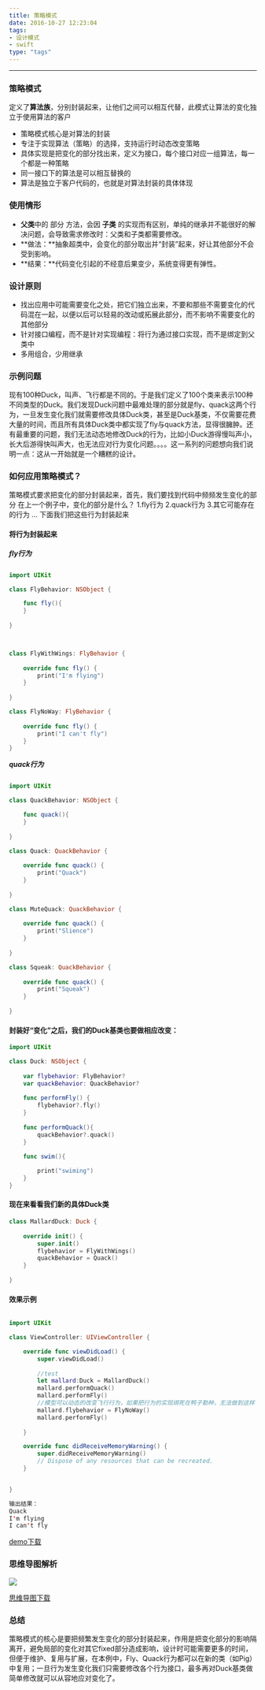 ```yaml
---
title: 策略模式
date: 2016-10-27 12:23:04
tags:
- 设计模式
- swift
type: "tags"
---
```


-------------------

### 策略模式
定义了**算法族**，分别封装起来，让他们之间可以相互代替，此模式让算法的变化独立于使用算法的客户

* 策略模式核心是对算法的封装
* 专注于实现算法（策略）的选择，支持运行时动态改变策略
* 具体实现是把变化的部分找出来，定义为接口，每个接口对应一组算法，每一个都是一种策略
* 同一接口下的算法是可以相互替换的
* 算法是独立于客户代码的，也就是对算法封装的具体体现

### 使用情形
* **父类**中的 部分 方法，会因 **子类** 的实现而有区别，单纯的继承并不能很好的解决问题，会导致需求修改时：父类和子类都需要修改。
* **做法：**抽象超类中，会变化的部分取出并“封装”起来，好让其他部分不会受到影响。
* **结果：**代码变化引起的不经意后果变少，系统变得更有弹性。

<!-- more -->

### 设计原则
* 找出应用中可能需要变化之处，把它们独立出来，不要和那些不需要变化的代码混在一起，以便以后可以轻易的改动或拓展此部分，而不影响不需要变化的其他部分
* 针对接口编程，而不是针对实现编程：将行为通过接口实现，而不是绑定到父类中
* 多用组合，少用继承

### 示例问题
现有100种Duck，叫声、飞行都是不同的。于是我们定义了100个类来表示100种不同类型的Duck。我们发现Duck问题中最难处理的部分就是fly、quack这两个行为，一旦发生变化我们就需要修改具体Duck类，甚至是Duck基类，不仅需要花费大量的时间，而且所有具体Duck类中都实现了fly与quack方法，显得很臃肿。还有最重要的问题，我们无法动态地修改Duck的行为，比如小Duck游得慢叫声小，长大后游得快叫声大，也无法应对行为变化问题。。。。这一系列的问题想向我们说明一点：这从一开始就是一个糟糕的设计。

### 如何应用策略模式？
策略模式要求把变化的部分封装起来，首先，我们要找到代码中频频发生变化的部分
在上一个例子中，变化的部分是什么？
1.fly行为
2.quack行为
3.其它可能存在的行为
...
下面我们把这些行为封装起来
#### 将行为封装起来

***fly行为***

```swift

import UIKit

class FlyBehavior: NSObject {

    func fly(){
    }
    
}



class FlyWithWings: FlyBehavior {
    
    override func fly() {
        print("I'm flying")
    }
    
}

class FlyNoWay: FlyBehavior {
    
    override func fly() {
        print("I can't fly")
    }
}

```
***quack行为***

```swift

import UIKit

class QuackBehavior: NSObject {

    func quack(){
    }
    
}

class Quack: QuackBehavior {
    
    override func quack() {
        print("Quack")
    }
    
}

class MuteQuack: QuackBehavior {
    
    override func quack() {
        print("Slience")
    }
    
}

class Squeak: QuackBehavior {
    
    override func quack() {
        print("Squeak")
    }
    
}

```
#### 封装好“变化”之后，我们的Duck基类也要做相应改变：



```swift
import UIKit

class Duck: NSObject {
    
    var flybehavior: FlyBehavior?
    var quackBehavior: QuackBehavior?
  
    func performFly() {
        flybehavior?.fly()
    }
    
    func performQuack(){
        quackBehavior?.quack()
    }

    func swim(){
        
        print("swiming")
    }
}

```

#### 现在来看看我们新的具体Duck类

```swift
class MallardDuck: Duck {
    
    override init() {
        super.init()
        flybehavior = FlyWithWings()
        quackBehavior = Quack()
    }
    
}
```


#### 效果示例
```swift

import UIKit

class ViewController: UIViewController {

    override func viewDidLoad() {
        super.viewDidLoad()
        
        //test
        let mallard:Duck = MallardDuck()
        mallard.performQuack()
        mallard.performFly()
        //模型可以动态的改变飞行行为，如果把行为的实现绑死在鸭子勒种，无法做到这样
        mallard.flybehavior = FlyNoWay()
        mallard.performFly()
        
    }

    override func didReceiveMemoryWarning() {
        super.didReceiveMemoryWarning()
        // Dispose of any resources that can be recreated.
    }


}

输出结果：
Quack
I'm flying
I can't fly
```

[demo下载](https://github.com/whong7/DesignPatterns/raw/master/%E7%AD%96%E7%95%A5%E6%A8%A1%E5%BC%8F%EF%BC%88Strategy%20Pattern%EF%BC%89/%E7%AD%96%E7%95%A5%E6%A8%A1%E5%BC%8F.zip)
### 思维导图解析

![](https://ws1.sinaimg.cn/large/9632d3f5gy1fctuasn7bqj21kw0scatg)

[思维导图下载](https://github.com/whong7/DesignPatterns/raw/master/%E8%AE%BE%E8%AE%A1%E6%A8%A1%E5%BC%8F%E7%AC%94%E8%AE%B0/1.%E7%AD%96%E7%95%A5%E6%A8%A1%E5%BC%8F.png)

### 总结
策略模式的核心是要把频繁发生变化的部分封装起来，作用是把变化部分的影响隔离开，避免局部的变化对其它fixed部分造成影响，设计时可能需要更多的时间，但便于维护、复用与扩展，在本例中，Fly、Quack行为都可以在新的类（如Pig）中复用；一旦行为发生变化我们只需要修改各个行为接口，最多再对Duck基类做简单修改就可以从容地应对变化了。

